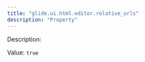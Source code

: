```yaml
---
title: "glide.ui.html.editor.relative_urls"
description: "Property"
---
```


Description: 

Value: `true`